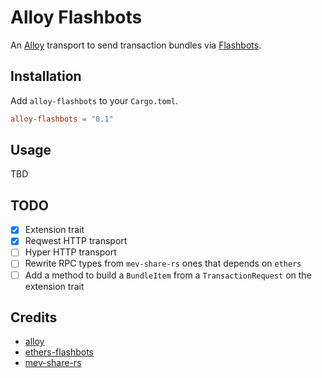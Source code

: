 # Alloy Flashbots

An [Alloy] transport to send transaction bundles via [Flashbots].

[Alloy]: https://github.com/alloy-rs/alloy
[Flashbots]: https://docs.flashbots.net/

## Installation

Add `alloy-flashbots` to your `Cargo.toml`.

```toml
alloy-flashbots = "0.1"
```

## Usage

TBD

## TODO

- [x] Extension trait
- [x] Reqwest HTTP transport
- [ ] Hyper HTTP transport
- [ ] Rewrite RPC types from `mev-share-rs` ones that depends on `ethers`
- [ ] Add a method to build a `BundleItem` from a `TransactionRequest` on the extension trait

## Credits

- [alloy]
- [ethers-flashbots]
- [mev-share-rs]

[alloy]: https://github.com/alloy-rs
[ethers-flashbots]: https://github.com/onbjerg/ethers-flashbots
[mev-share-rs]: https://github.com/paradigmxyz/mev-share-rs